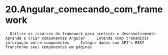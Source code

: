 # 20.Angular_comecando_com_framework
      Utilize os recursos do framework para acelerar o desenvolvimento     Aprenda a criar componentes Angular     Entenda como transmitir informação entre componentes     Integre dados com API’s REST     Transforme seus componentes em páginas
